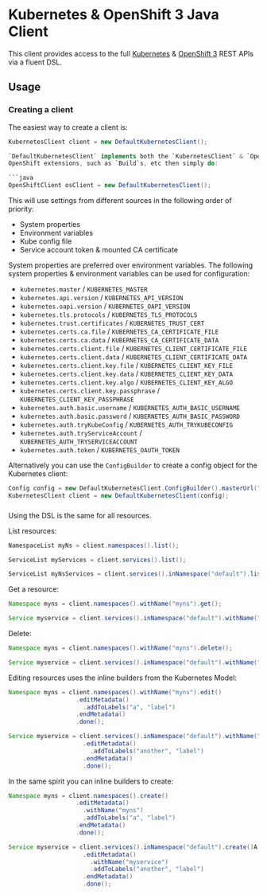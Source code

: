 # Kubernetes & OpenShift 3 Java Client
This client provides access to the full [Kubernetes](http://kubernetes.io/) &
[OpenShift 3](http://openshift.org/) REST APIs via a fluent DSL.

## Usage

### Creating a client
The easiest way to create a client is:

```java
KubernetesClient client = new DefaultKubernetesClient();

`DefaultKubernetesClient` implements both the `KubernetesClient` & `OpenShiftClient` interface so if you need the
OpenShift extensions, such as `Build`s, etc then simply do:

```java
OpenShiftClient osClient = new DefaultKubernetesClient();
```

This will use settings from different sources in the following order of priority:

* System properties
* Environment variables
* Kube config file
* Service account token & mounted CA certificate

System properties are preferred over environment variables. The following system properties & environment variables can be used for configuration:

* `kubernetes.master` / `KUBERNETES_MASTER`
* `kubernetes.api.version` / `KUBERNETES_API_VERSION`
* `kubernetes.oapi.version` / `KUBERNETES_OAPI_VERSION`
* `kubernetes.tls.protocols` / `KUBERNETES_TLS_PROTOCOLS`
* `kubernetes.trust.certificates` / `KUBERNETES_TRUST_CERT`
* `kubernetes.certs.ca.file` / `KUBERNETES_CA_CERTIFICATE_FILE`
* `kubernetes.certs.ca.data` / `KUBERNETES_CA_CERTIFICATE_DATA`
* `kubernetes.certs.client.file` / `KUBERNETES_CLIENT_CERTIFICATE_FILE`
* `kubernetes.certs.client.data` / `KUBERNETES_CLIENT_CERTIFICATE_DATA`
* `kubernetes.certs.client.key.file` / `KUBERNETES_CLIENT_KEY_FILE`
* `kubernetes.certs.client.key.data` / `KUBERNETES_CLIENT_KEY_DATA`
* `kubernetes.certs.client.key.algo` / `KUBERNETES_CLIENT_KEY_ALGO`
* `kubernetes.certs.client.key.passphrase` / `KUBERNETES_CLIENT_KEY_PASSPHRASE`
* `kubernetes.auth.basic.username` / `KUBERNETES_AUTH_BASIC_USERNAME`
* `kubernetes.auth.basic.password` / `KUBERNETES_AUTH_BASIC_PASSWORD`
* `kubernetes.auth.tryKubeConfig` / `KUBERNETES_AUTH_TRYKUBECONFIG`
* `kubernetes.auth.tryServiceAccount` / `KUBERNETES_AUTH_TRYSERVICEACCOUNT`
* `kubernetes.auth.token` / `KUBERNETES_OAUTH_TOKEN`

Alternatively you can use the `ConfigBuilder` to create a config object for the Kubernetes client:

```java
Config config = new DefaultKubernetesClient.ConfigBuilder().masterUrl("https://mymaster.com").build;
KubernetesClient client = new DefaultKubernetesClient(config);
```

###
Using the DSL is the same for all resources.

List resources:

```java
NamespaceList myNs = client.namespaces().list();

ServiceList myServices = client.services().list();

ServiceList myNsServices = client.services().inNamespace("default").list();
```

Get a resource:

```java
Namespace myns = client.namespaces().withName("myns").get();

Service myservice = client.services().inNamespace("default").withName("myservice").get();
```

Delete:

```java
Namespace myns = client.namespaces().withName("myns").delete();

Service myservice = client.services().inNamespace("default").withName("myservice").delete();
```

Editing resources uses the inline builders from the Kubernetes Model:

```java
Namespace myns = client.namespaces().withName("myns").edit()
                   .editMetadata()
                     .addToLabels("a", "label")
                   .endMetadata()
                   .done();

Service myservice = client.services().inNamespace("default").withName("myservice").edit()
                     .editMetadata()
                       .addToLabels("another", "label")
                     .endMetadata()
                     .done();
```

In the same spirit you can inline builders to create:

```java
Namespace myns = client.namespaces().create()
                   .editMetadata()
                     .withName("myns")
                     .addToLabels("a", "label")
                   .endMetadata()
                   .done();

Service myservice = client.services().inNamespace("default").create()A
                     .editMetadata()
                       .withName("myservice")
                       .addToLabels("another", "label")
                     .endMetadata()
                     .done();
```
